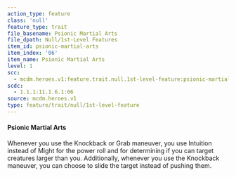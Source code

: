 ```yaml
---
action_type: feature
class: 'null'
feature_type: trait
file_basename: Psionic Martial Arts
file_dpath: Null/1st-Level Features
item_id: psionic-martial-arts
item_index: '06'
item_name: Psionic Martial Arts
level: 1
scc:
  - mcdm.heroes.v1:feature.trait.null.1st-level-feature:psionic-martial-arts
scdc:
  - 1.1.1:11.1.6.1:06
source: mcdm.heroes.v1
type: feature/trait/null/1st-level-feature
---
```


#### Psionic Martial Arts

Whenever you use the Knockback or Grab maneuver, you use Intuition instead of Might for the power roll and for determining if you can target creatures larger than you. Additionally, whenever you use the Knockback maneuver, you can choose to slide the target instead of pushing them.
